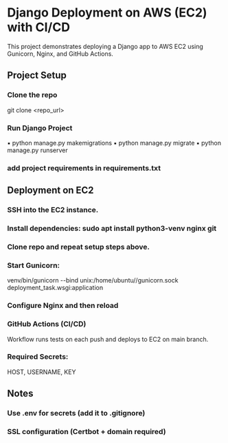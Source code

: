 #  Django Deployment on AWS (EC2) with CI/CD

This project demonstrates deploying a Django app to AWS EC2 using Gunicorn, Nginx, and GitHub Actions.

##  Project Setup

### Clone the repo
git clone <repo_url>

### Run Django Project
▪ python manage.py makemigrations
▪ python manage.py migrate
▪ python manage.py runserver

### add project requirements in requirements.txt

## Deployment on EC2

### SSH into the EC2 instance.

### Install dependencies: sudo apt install python3-venv nginx git

### Clone repo and repeat setup steps above.

### Start Gunicorn:

venv/bin/gunicorn --bind unix:/home/ubuntu/<repo>/gunicorn.sock deployment_task.wsgi:application

### Configure Nginx and then reload

### GitHub Actions (CI/CD)
Workflow runs tests on each push and deploys to EC2 on main branch.

### Required Secrets:
HOST, USERNAME, KEY

## Notes
### Use .env for secrets (add it to .gitignore)

### SSL configuration (Certbot + domain required)
